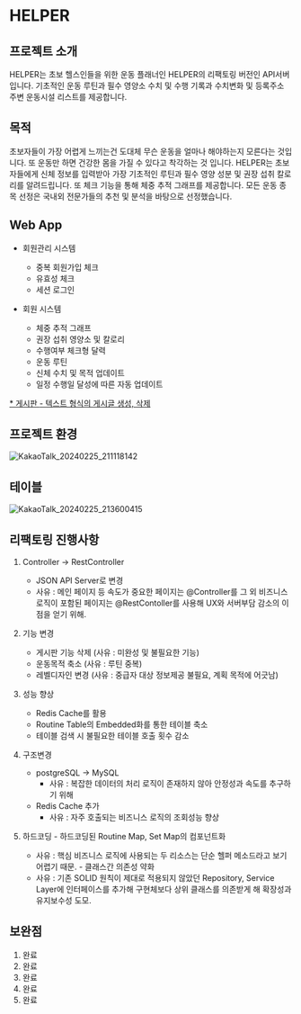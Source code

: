 # HELPER

프로젝트 소개
------
HELPER는 초보 헬스인들을 위한 운동 플래너인 HELPER의 리팩토링 버전인 API서버 입니다.
기초적인 운동 루틴과 필수 영양소 수치 및 수행 기록과 수치변화 및 등록주소 주변 운동시설 리스트를 제공합니다.


목적
------
초보자들이 가장 어렵게 느끼는건 도대체 무슨 운동을 얼마나 해야하는지 모른다는 것입니다.
또 운동만 하면 건강한 몸을 가질 수 있다고 착각하는 것 입니다. HELPER는 초보자들에게 
신체 정보를 입력받아 가장 기초적인 루틴과 필수 영양 성분 및 권장 섭취 칼로리를 알려드립니다.
또 체크 기능을 통해 체중 추적 그래프를 제공합니다.
모든 운동 종목 선정은 국내외 전문가들의 추천 및 분석을 바탕으로 선정했습니다.

Web App
------
* 회원관리 시스템
  - 중복 회원가입 체크
  - 유효성 체크
  - 세션 로그인

* 회원 시스템
  - 체중 추적 그래프
  - 권장 섭취 영양소 및 칼로리
  - 수행여부 체크형 달력
  - 운동 루틴
  - 신체 수치 및 목적 업데이트
  - 일정 수행일 달성에 따른 자동 업데이트

<U>* 게시판 </U>
  <U>- 텍스트 형식의 게시글 생성, 삭제 </U>

프로젝트 환경
------
![KakaoTalk_20240225_211118142](https://github.com/kim-0zzy/Re-HELPER/assets/117063670/d8b79d98-3130-4eba-bfa1-7e54ca13c398)


테이블
------
![KakaoTalk_20240225_213600415](https://github.com/kim-0zzy/Re-HELPER/assets/117063670/d6fe6b2a-8b75-40cb-aa77-569b01339529)


리팩토링 진행사항
------
  1. Controller -> RestController
      - JSON API Server로 변경
      - 사유 : 메인 페이지 등 속도가 중요한 페이지는 @Controller를 그 외 비즈니스 로직이 포함된 페이지는 @RestContoller를 사용해 UX와 서버부담 감소의 이점을 얻기 위해.
    
  3. 기능 변경
      - 게시판 기능 삭제 (사유 : 미완성 및 불필요한 기능)
      - 운동목적 축소 (사유 : 루틴 중복)
      - 레벨디자인 변경 (사유 : 중급자 대상 정보제공 불필요, 계획 목적에 어긋남)
    
  4. 성능 향상
      - Redis Cache를 활용
      - Routine Table의 Embedded화를 통한 테이블 축소
      - 테이블 검색 시 불필요한 테이블 호출 횟수 감소
    
  5. 구조변경
      - postgreSQL -> MySQL
        - 사유 : 복잡한 데이터의 처리 로직이 존재하지 않아 안정성과 속도를 추구하기 위해
      - Redis Cache 추가
        - 사유 : 자주 호출되는 비즈니스 로직의 조회성능 향상

  6. 하드코딩
    - 하드코딩된 Routine Map, Set Map의 컴포넌트화
      - 사유 : 핵심 비즈니스 로직에 사용되는 두 리소스는 단순 헬퍼 메소드라고 보기 어렵기 때문.
    - 클래스간 의존성 약화
      - 사유 : 기존 SOLID 원칙이 제대로 적용되지 않았던 Repository, Service Layer에
            인터페이스를 추가해 구현체보다 상위 클래스를 의존받게 해 확장성과 유지보수성 도모.
  

보완점
-----
   1. 완료
   2. 완료
   3. 완료
   4. 완료
   5. 완료

